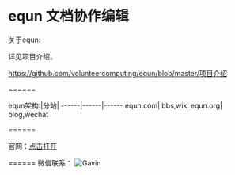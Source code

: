 equn 文档协作编辑
======

关于equn:

详见项目介绍。

https://github.com/volunteercomputing/equn/blob/master/项目介绍

======

equn架构:|分站|
------|------|------
equn.com| bbs,wiki
equn.org| blog,wechat

======

官网：[点击打开](http://www.equn.org)

======
微信联系：
<img src="http://1.equn.sinaapp.com/%E9%BB%84%E5%B8%B8%E6%96%87.png" alt="Gavin"/>